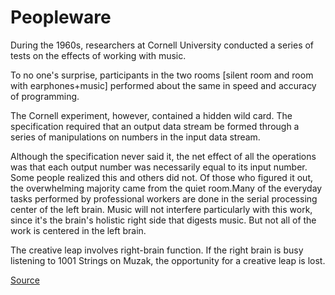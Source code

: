 # Peopleware

During the 1960s, researchers at Cornell University conducted a series of
tests on the effects of working with music.

To no one's surprise, participants in the two rooms [silent room and room
with earphones+music] performed about the same in speed and accuracy of
programming.

The Cornell experiment, however, contained a hidden wild card. The
specification required that an output data stream be formed through a
series of manipulations on numbers in the input data stream.

Although the specification never said it, the net effect of all the
operations was that each output number was necessarily equal to its input
number. Some people realized this and others did not. Of those who figured
it out, the overwhelming majority came from the quiet room.Many of the
everyday tasks performed by professional workers are done in the serial
processing center of the left brain. Music will not interfere particularly
with this work, since it's the brain's holistic right side that digests
music. But not all of the work is centered in the left brain.

The creative leap involves right-brain function. If the right brain is busy
listening to 1001 Strings on Muzak, the opportunity for a creative leap is
lost.

[Source](https://staktrace.com/spout/entry.php?id=747)

